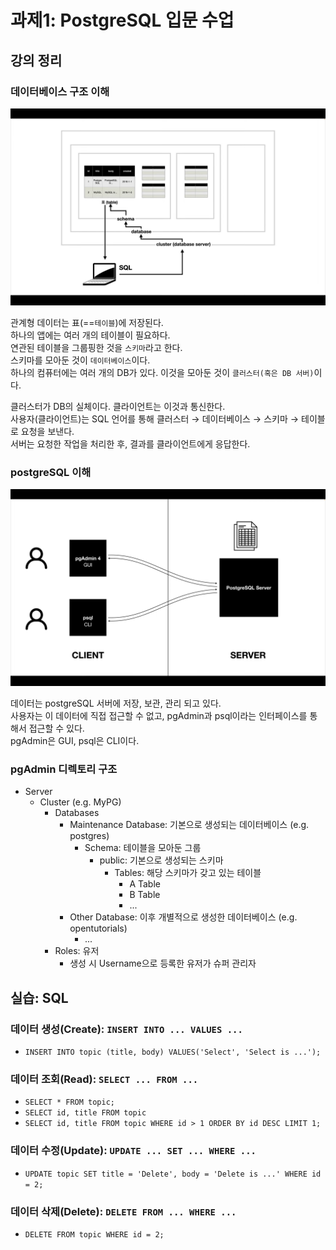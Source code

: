 # 과제1: PostgreSQL 입문 수업

## 강의 정리

### 데이터베이스 구조 이해
![ss](./img/postgresql_egoing.png)

관계형 데이터는 표(==`테이블`)에 저장된다. </br>
하나의 앱에는 여러 개의 테이블이 필요하다. </br>
연관된 테이블을 그룹핑한 것을 `스키마`라고 한다. </br>
스키마를 모아둔 것이 `데이터베이스`이다. </br>
하나의 컴퓨터에는 여러 개의 DB가 있다. 이것을 모아둔 것이 `클러스터(혹은 DB 서버)`이다. </br>

클러스터가 DB의 실체이다. 클라이언트는 이것과 통신한다. </br>
사용자(클라이언트)는 SQL 언어를 통해 클러스터 → 데이터베이스 → 스키마 → 테이블로 요청을 보낸다. </br>
서버는 요청한 작업을 처리한 후, 결과를 클라이언트에게 응답한다.

### postgreSQL 이해
![pg_structure](./img/pg_structure.png)

데이터는 postgreSQL 서버에 저장, 보관, 관리 되고 있다. </br>
사용자는 이 데이터에 직접 접근할 수 없고, pgAdmin과 psql이라는 인터페이스를 통해서 접근할 수 있다. </br>
pgAdmin은 GUI, psql은 CLI이다. </br>


### pgAdmin 디렉토리 구조
- Server
    - Cluster (e.g. MyPG)
        - Databases
            - Maintenance Database: 기본으로 생성되는 데이터베이스 (e.g. postgres)
                - Schema: 테이블을 모아둔 그룹
                    - public: 기본으로 생성되는 스키마
                        - Tables: 해당 스키마가 갖고 있는 테이블
                            - A Table
                            - B Table
                            - ...
            - Other Database: 이후 개별적으로 생성한 데이터베이스 (e.g. opentutorials)
                - ...
        - Roles: 유저
            - 생성 시 Username으로 등록한 유저가 슈퍼 관리자


## 실습: SQL
### 데이터 생성(Create): `INSERT INTO ... VALUES ...`
- `INSERT INTO topic (title, body) VALUES('Select', 'Select is ...');`

### 데이터 조회(Read): `SELECT ... FROM ...`
- `SELECT * FROM topic;`
- `SELECT id, title FROM topic`
- `SELECT id, title FROM topic WHERE id > 1 ORDER BY id DESC LIMIT 1;`

### 데이터 수정(Update): `UPDATE ... SET ... WHERE ...`
- `UPDATE topic SET title = 'Delete', body = 'Delete is ...' WHERE id = 2;`

### 데이터 삭제(Delete): `DELETE FROM ... WHERE ...`
- `DELETE FROM topic WHERE id = 2;`
